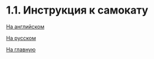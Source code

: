 # 1.1. Инструкция к самокату

[На английском](Ninebot_KickScooter_EN_manual.pdf)

[На русском](Ninebot_KickScooter_RU_manual.pdf)

[На главную](../README.md)
